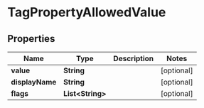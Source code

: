 
# TagPropertyAllowedValue

## Properties
Name | Type | Description | Notes
------------ | ------------- | ------------- | -------------
**value** | **String** |  |  [optional]
**displayName** | **String** |  |  [optional]
**flags** | **List&lt;String&gt;** |  |  [optional]



